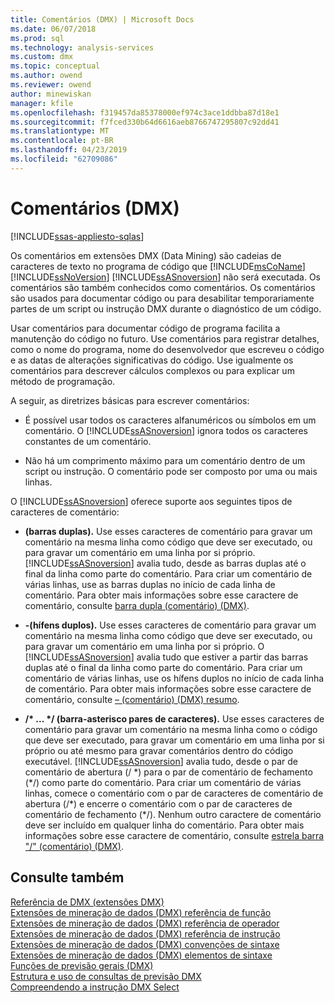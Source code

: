 ```yaml
---
title: Comentários (DMX) | Microsoft Docs
ms.date: 06/07/2018
ms.prod: sql
ms.technology: analysis-services
ms.custom: dmx
ms.topic: conceptual
ms.author: owend
ms.reviewer: owend
author: minewiskan
manager: kfile
ms.openlocfilehash: f319457da85378000ef974c3ace1ddbba87d18e1
ms.sourcegitcommit: f7fced330b64d6616aeb8766747295807c92dd41
ms.translationtype: MT
ms.contentlocale: pt-BR
ms.lasthandoff: 04/23/2019
ms.locfileid: "62709086"
---
```

# <a name="comments-dmx"></a>Comentários (DMX)
[!INCLUDE[ssas-appliesto-sqlas](../includes/ssas-appliesto-sqlas.md)]

  Os comentários em extensões DMX (Data Mining) são cadeias de caracteres de texto no programa de código que [!INCLUDE[msCoName](../includes/msconame-md.md)] [!INCLUDE[ssNoVersion](../includes/ssnoversion-md.md)] [!INCLUDE[ssASnoversion](../includes/ssasnoversion-md.md)] não será executada. Os comentários são também conhecidos como comentários. Os comentários são usados para documentar código ou para desabilitar temporariamente partes de um script ou instrução DMX durante o diagnóstico de um código.  
  
 Usar comentários para documentar código de programa facilita a manutenção do código no futuro. Use comentários para registrar detalhes, como o nome do programa, nome do desenvolvedor que escreveu o código e as datas de alterações significativas do código. Use igualmente os comentários para descrever cálculos complexos ou para explicar um método de programação.  
  
 A seguir, as diretrizes básicas para escrever comentários:  
  
-   É possível usar todos os caracteres alfanuméricos ou símbolos em um comentário. O [!INCLUDE[ssASnoversion](../includes/ssasnoversion-md.md)] ignora todos os caracteres constantes de um comentário.  
  
-   Não há um comprimento máximo para um comentário dentro de um script ou instrução. O comentário pode ser composto por uma ou mais linhas.  
  
 O [!INCLUDE[ssASnoversion](../includes/ssasnoversion-md.md)] oferece suporte aos seguintes tipos de caracteres de comentário:  
  
-   **(barras duplas).** Use esses caracteres de comentário para gravar um comentário na mesma linha como código que deve ser executado, ou para gravar um comentário em uma linha por si próprio. [!INCLUDE[ssASnoversion](../includes/ssasnoversion-md.md)] avalia tudo, desde as barras duplas até o final da linha como parte do comentário. Para criar um comentário de várias linhas, use as barras duplas no início de cada linha de comentário. Para obter mais informações sobre esse caractere de comentário, consulte [barra dupla &#40;comentário&#41; &#40;DMX&#41;](../dmx/double-slash-comment-dmx.md).  
  
-   **-(hífens duplos).** Use esses caracteres de comentário para gravar um comentário na mesma linha como código que deve ser executado, ou para gravar um comentário em uma linha por si próprio. O [!INCLUDE[ssASnoversion](../includes/ssasnoversion-md.md)] avalia tudo que estiver a partir das barras duplas até o final da linha como parte do comentário. Para criar um comentário de várias linhas, use os hífens duplos no início de cada linha de comentário. Para obter mais informações sobre esse caractere de comentário, consulte [– &#40;comentário&#41; &#40;DMX&#41; resumo](../dmx/comment-dmx-summary.md).  
  
-   **/\* ... \*/ (barra-asterisco pares de caracteres).** Use esses caracteres de comentário para gravar um comentário na mesma linha como o código que deve ser executado, para gravar um comentário em uma linha por si próprio ou até mesmo para gravar comentários dentro do código executável. [!INCLUDE[ssASnoversion](../includes/ssasnoversion-md.md)] avalia tudo, desde o par de comentário de abertura (/ *) para o par de comentário de fechamento (\*/) como parte do comentário. Para criar um comentário de várias linhas, comece o comentário com o par de caracteres de comentário de abertura (/\*) e encerre o comentário com o par de caracteres de comentário de fechamento (\*/). Nenhum outro caractere de comentário deve ser incluído em qualquer linha do comentário. Para obter mais informações sobre esse caractere de comentário, consulte [estrela barra "/" &#40;comentário&#41; &#40;DMX&#41;](../dmx/slash-star-comment-dmx.md).  
  
## <a name="see-also"></a>Consulte também  
 [Referência de DMX &#40;extensões DMX&#41;](../dmx/data-mining-extensions-dmx-reference.md)   
 [Extensões de mineração de dados &#40;DMX&#41; referência de função](../dmx/data-mining-extensions-dmx-function-reference.md)   
 [Extensões de mineração de dados &#40;DMX&#41; referência de operador](../dmx/data-mining-extensions-dmx-operator-reference.md)   
 [Extensões de mineração de dados &#40;DMX&#41; referência de instrução](../dmx/data-mining-extensions-dmx-statements.md)   
 [Extensões de mineração de dados &#40;DMX&#41; convenções de sintaxe](../dmx/data-mining-extensions-dmx-syntax-conventions.md)   
 [Extensões de mineração de dados &#40;DMX&#41; elementos de sintaxe](../dmx/data-mining-extensions-dmx-syntax-elements.md)   
 [Funções de previsão gerais &#40;DMX&#41;](../dmx/general-prediction-functions-dmx.md)   
 [Estrutura e uso de consultas de previsão DMX](../dmx/structure-and-usage-of-dmx-prediction-queries.md)   
 [Compreendendo a instrução DMX Select](../dmx/understanding-the-dmx-select-statement.md)  
  
  
